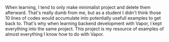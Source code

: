 When learning, I tend to only make minimalist project and delete them afterward. That's really dumb from me, but as a student I didn't think those 10 lines of codes would accumulate into potentially usefull examples to get back to.
That's why when learning backend development with Vapor, I kept everything into the same project.
This project is my resource of examples of almost everything I know how to do with Vapor.
